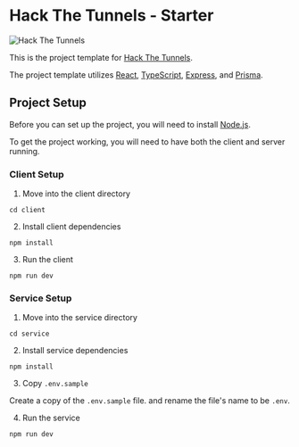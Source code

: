 # Hack The Tunnels - Starter

![Hack The Tunnels](https://i.imgur.com/hfdpJca.png)

This is the project template for [Hack The Tunnels](https://ccss.carleton.ca/hackthetunnels/). 

The project template utilizes [React](https://react.dev/), [TypeScript](https://www.typescriptlang.org/), [Express](https://expressjs.com/), and [Prisma](https://www.prisma.io/).

## Project Setup

Before you can set up the project, you will need to install [Node.js](https://nodejs.org/en).

To get the project working, you will need to have both the client and server running.

### Client Setup

1. Move into the client directory 

```
cd client
```

2. Install client dependencies

```
npm install
```

3. Run the client

```
npm run dev
```

### Service Setup

1. Move into the service directory 

```
cd service
```

2. Install service dependencies

```
npm install
```

3. Copy `.env.sample`

Create a copy of the `.env.sample` file. and rename the file's name to be `.env`.


4. Run the service

```
npm run dev
```

